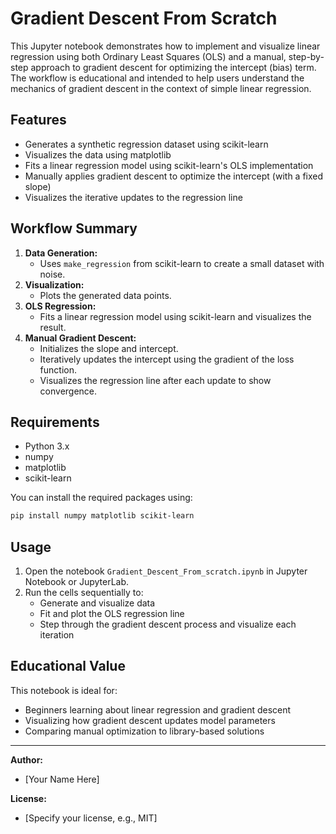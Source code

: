 # Gradient Descent From Scratch

This Jupyter notebook demonstrates how to implement and visualize linear regression using both Ordinary Least Squares (OLS) and a manual, step-by-step approach to gradient descent for optimizing the intercept (bias) term. The workflow is educational and intended to help users understand the mechanics of gradient descent in the context of simple linear regression.

## Features
- Generates a synthetic regression dataset using scikit-learn
- Visualizes the data using matplotlib
- Fits a linear regression model using scikit-learn's OLS implementation
- Manually applies gradient descent to optimize the intercept (with a fixed slope)
- Visualizes the iterative updates to the regression line

## Workflow Summary
1. **Data Generation:**
   - Uses `make_regression` from scikit-learn to create a small dataset with noise.
2. **Visualization:**
   - Plots the generated data points.
3. **OLS Regression:**
   - Fits a linear regression model using scikit-learn and visualizes the result.
4. **Manual Gradient Descent:**
   - Initializes the slope and intercept.
   - Iteratively updates the intercept using the gradient of the loss function.
   - Visualizes the regression line after each update to show convergence.

## Requirements
- Python 3.x
- numpy
- matplotlib
- scikit-learn

You can install the required packages using:

```bash
pip install numpy matplotlib scikit-learn
```

## Usage
1. Open the notebook `Gradient_Descent_From_scratch.ipynb` in Jupyter Notebook or JupyterLab.
2. Run the cells sequentially to:
   - Generate and visualize data
   - Fit and plot the OLS regression line
   - Step through the gradient descent process and visualize each iteration

## Educational Value
This notebook is ideal for:
- Beginners learning about linear regression and gradient descent
- Visualizing how gradient descent updates model parameters
- Comparing manual optimization to library-based solutions

---

**Author:**
- [Your Name Here]

**License:**
- [Specify your license, e.g., MIT] 
